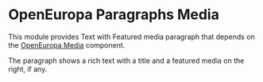 OpenEuropa Paragraphs Media
===========================

This module provides Text with Featured media paragraph that depends on the
[OpenEuropa Media](https://github.com/openeuropa/oe_media) component.

The paragraph shows a rich text with a title and a featured media on the right, if any.

